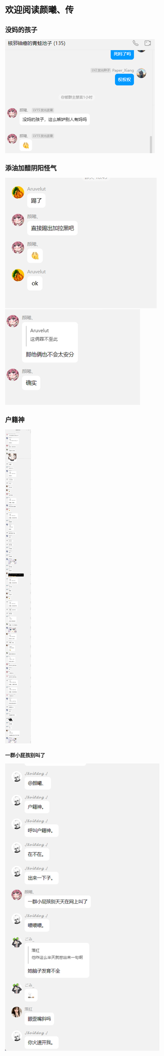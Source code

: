 # 欢迎阅读颜曦、传
## 没妈的孩子
![](/others/yx/1.png)
## 添油加醋阴阳怪气
![](/others/yx/2.png)
![](/others/yx/5.jpg)
## 户籍神
![](/others/yx/huji.png)
### 一群小屁孩别叫了
![](/others/yx/huji2.png)